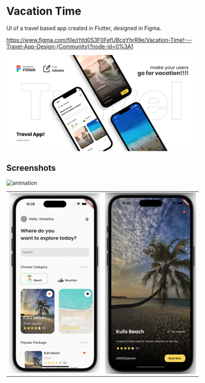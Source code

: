 # Vacation Time

UI of a travel based app created in Flutter, designed in Figma.

https://www.figma.com/file/rhtd0S3F0FefUBcgYhrR9e/Vacation-Time!---Travel-App-Design-(Community)?node-id=0%3A1

<p align="center">
  <img src="screenshots/cover.png" />
</p>

## Screenshots

![animation](https://user-images.githubusercontent.com/116376952/197952687-1d66d97a-ab44-4c70-b737-b83bbd0dca5a.gif)

|                                      |                                      |
| ------------------------------------ | ------------------------------------ |
| <img src="screenshots/1.png"  width="300"/> | <img src="screenshots/2.png"  width="300"/> |


